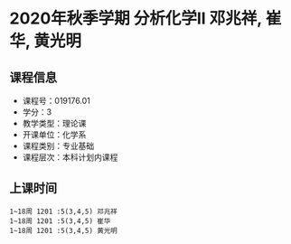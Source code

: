 # 2020年秋季学期 分析化学II 邓兆祥, 崔华, 黄光明






## 课程信息

- 课程号：019176.01
- 学分：3
- 教学类型：理论课
- 开课单位：化学系
- 课程类别：专业基础
- 课程层次：本科计划内课程

## 上课时间

```
1~18周 1201 :5(3,4,5) 邓兆祥
1~18周 1201 :5(3,4,5) 崔华
1~18周 1201 :5(3,4,5) 黄光明
```


